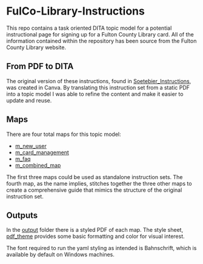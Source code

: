 # FulCo-Library-Instructions
This repo contains a task oriented DITA topic model for a potential instructional page for signing up for a Fulton County Library card. All of the information contained within the repository has been source from the Fulton County Library website.

## From PDF to DITA
The original version of these instructions, found in [Soetebier_Instructions](Soetebier_Instructions.pdf), was created in Canva. By translating this instruction set from a static PDF into a topic model I was able to refine the content and make it easier to update and reuse.

## Maps
There are four total maps for this topic model:

- [m_new_user](m_new_user.ditamap)
- [m_card_management](m_card_management.ditamap)
- [m_faq](m_faq.ditamap)
- [m_combined_map](m_combined_map.ditamap)
  
The first three maps could be used as standalone instruction sets. The fourth map, as the name implies, stitches together the three other maps to create a comprehensive guide that mimics the structure of the original instruction set.

## Outputs
In the [output](output) folder there is a styled PDF of each map. The style sheet, [pdf_theme](pdf_theme.yaml) provides some basic formatting and color for visual interest.

The font required to run the yaml styling as intended is Bahnschrift, which is available by default on Windows machines.